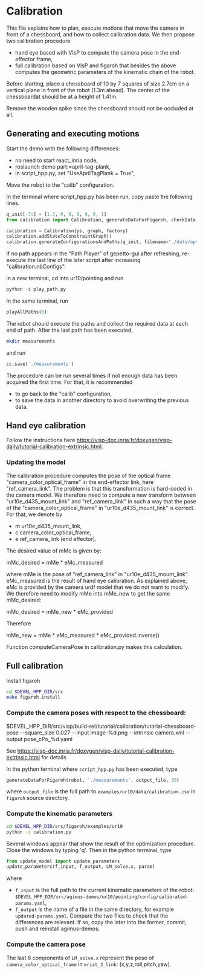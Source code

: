 # Calibration

This file explains how to plan, execute motions that move the camera in front
of a chessboard, and how to collect calibration data. We then propose two
calibration procedure

  - hand eye based with VIsP to compute the camera pose in the end-effector
    frame,
  - full calibration based on VIsP and figaroh that besides the above computes
    the geometric parameters of the kinematic chain of the robot.

Before starting, place a chessboard of 10 by 7 squares of size 2.7cm
on a vertical plane in front of the robot (1.3m ahead). The center of
the chessboardat should be at a height of 1.41m.

Remove the wooden spike since the chessboard should not be occluded at all.

## Generating and executing motions

Start the demo with the following differences:

  - no need to start react_inria node,
  - roslaunch demo part:=april-tag-plank,
  - in script_hpp.py, set "UseAprilTagPlank = True",

Move the robot to the "calib" configuration.

In the terminal where script_hpp.py has been run, copy paste the
following lines. 

```python
q_init[-7:] = [1.3, 0, 0, 0, 0, 0, 1]
from calibration import Calibration, generateDataForFigaroh, checkData

calibration = Calibration(ps, graph, factory)
calibration.addStateToConstraintGraph()
calibration.generateConfigurationsAndPaths(q_init, filename="./data/optimal-configs.csv")
```

If no path appears in the "Path Player" of gepetto-gui after
refreshing, re-execute the last line of the later script after
increasing "calibration.nbConfigs".

in a new terminal, cd into ur10/pointing and run
```python
python -i play_path.py
```

In the same terminal, run
```python
playAllPaths(0)
```
The robot should execute the paths and collect the required data at each end
of path. After the last path has been executed,

```bash
mkdir measurements
```
and run
```python
cc.save('./measurements')
```

The procedure can be run several times if not enough data has been
acquired the first time. For that, it is recommended

  - to go back to the "calib" configuration,
  - to save the data in another directory to avoid overwriting the previous data.

## Hand eye calibration

Follow the instructions here https://visp-doc.inria.fr/doxygen/visp-daily/tutorial-calibration-extrinsic.html.

### Updating the model

The calibration procedure computes the pose of the optical frame
"camera_color_optical_frame" in the end-effector link, here "ref_camera_link".
The problem is that this transformation is hard-coded in the camera model.
We therefore need to compute a new transform between "ur10e_d435_mount_link"
and "ref_camera_link" in such a way that the pose of the
"camera_color_optical_frame" in "ur10e_d435_mount_link" is correct. For that,
we denote by

  - m ur10e_d435_mount_link,
  - c camera_color_optical_frame,
  - e ref_camera_link (end effector).

The desired value of mMc is given by:

  mMc_desired = mMe * eMc_measured

where mMe is the pose of "ref_camera_link" in "ur10e_d435_mount_link".
eMc_measured is the result of hand eye calibration. As explained above,
eMc is provided by the camera urdf model that we do not want to modify. We
therefore need to modify mMe into mMe_new to get the same mMc_desired:

  mMc_desired = mMe_new * eMc_provided

Therefore

  mMe_new = mMe * eMc_measured * eMc_provided.inverse()

Function computeCameraPose in calibration.py makes this calculation.

## Full calibration

Install figaroh

```bash
cd $DEVEL_HPP_DIR/src
make figaroh.install
```
### Compute the camera poses with respect to the chessboard:

$DEVEL_HPP_DIR/src/visp/build-rel/tutorial/calibration/tutorial-chessboard-pose --square_size 0.027 --input image-%d.png --intrinsic camera.xml --output pose_cPo_%d.yaml

See  https://visp-doc.inria.fr/doxygen/visp-daily/tutorial-calibration-extrinsic.html for details.

In the python terminal where `script_hpp.py` has been executed, type
```python
generateDataForFigaroh(robot, './measurements', output_file, 30)
```
where `output_file` is the full path to
`examples/ur10/data/calibration.csv` in `figaroh` source directory.

### Compute the kinematic parameters

```bash
cd $DEVEL_HPP_DIR/src/figaroh/examples/ur10
python -i calibration.py
```
Several windows appear that show the result of the optimization procedure. Close
the windows by typing 'q'.
Then in the python terminal, type
```python
from update_model import update_parameters
update_parameters(f_input, f_output, LM_solve.x, param)
```
where

  - `f_input` is the full path to the current kinematic parameters of the
     robot: `$DEVEL_HPP_DIR/src/agimus-demos/ur10/pointing/config/calibrated-params.yaml`,
  - `f_output` is the name of a file in the same directory, for example
    `updated-params.yaml`.
Compare the two files to check that the differences are relevant. If so, copy
the later into the former, commit, push and reinstall agimus-demos.

### Compute the camera pose

The last 6 components of `LM_solve.x` represent the pose of
`camera_color_optical_frame` in `wrist_3_link`: (x,y,z,roll,pitch,yaw).
